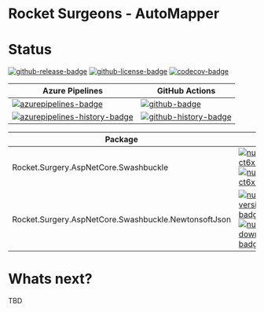 # Rocket Surgeons - AutoMapper

# Status

<!-- badges -->
[![github-release-badge]][github-release]
[![github-license-badge]][github-license]
[![codecov-badge]][codecov]
<!-- badges -->

<!-- history badges -->
| Azure Pipelines | GitHub Actions |
| --------------- | -------------- |
| [![azurepipelines-badge]][azurepipelines] | [![github-badge]][github] |
| [![azurepipelines-history-badge]][azurepipelines-history] | [![github-history-badge]][github] |
<!-- history badges -->

<!-- nuget packages -->
| Package | NuGet |
| ------- | ----- |
| Rocket.Surgery.AspNetCore.Swashbuckle | [![nuget-version-ct6xneeentdq-badge]![nuget-downloads-ct6xneeentdq-badge]][nuget-ct6xneeentdq] |
| Rocket.Surgery.AspNetCore.Swashbuckle.NewtonsoftJson | [![nuget-version-/w/gvfk4pb9q-badge]![nuget-downloads-/w/gvfk4pb9q-badge]][nuget-/w/gvfk4pb9q] |
<!-- nuget packages -->

# Whats next?

TBD

<!-- generated references -->
[github-release]: https://github.com/RocketSurgeonsGuild/Swashbuckle.Extensions/releases/latest
[github-release-badge]: https://img.shields.io/github/release/RocketSurgeonsGuild/Swashbuckle.Extensions.svg?logo=github&style=flat "Latest Release"
[github-license]: https://github.com/RocketSurgeonsGuild/Swashbuckle.Extensions/blob/master/LICENSE
[github-license-badge]: https://img.shields.io/github/license/RocketSurgeonsGuild/Swashbuckle.Extensions.svg?style=flat "License"
[codecov]: https://codecov.io/gh/RocketSurgeonsGuild/Swashbuckle.Extensions
[codecov-badge]: https://img.shields.io/codecov/c/github/RocketSurgeonsGuild/Swashbuckle.Extensions.svg?color=E03997&label=codecov&logo=codecov&logoColor=E03997&style=flat "Code Coverage"
[azurepipelines]: https://rocketsurgeonsguild.visualstudio.com/Libraries/_build/latest?definitionId=42&branchName=master
[azurepipelines-badge]: https://img.shields.io/azure-devops/build/rocketsurgeonsguild/Libraries/42.svg?color=98C6FF&label=azure%20pipelines&logo=azuredevops&logoColor=98C6FF&style=flat "Azure Pipelines Status"
[azurepipelines-history]: https://rocketsurgeonsguild.visualstudio.com/Libraries/_build?definitionId=42&branchName=master
[azurepipelines-history-badge]: https://buildstats.info/azurepipelines/chart/rocketsurgeonsguild/Libraries/42?includeBuildsFromPullRequest=false "Azure Pipelines History"
[github]: https://github.com/RocketSurgeonsGuild/Swashbuckle.Extensions/actions?query=workflow%3Aci
[github-badge]: https://img.shields.io/github/workflow/status/RocketSurgeonsGuild/Swashbuckle.Extensions/ci.svg?label=github&logo=github&color=b845fc&logoColor=b845fc&style=flat "GitHub Actions Status"
[github-history-badge]: https://buildstats.info/github/chart/RocketSurgeonsGuild/Swashbuckle.Extensions?includeBuildsFromPullRequest=false "GitHub Actions History"
[nuget-ct6xneeentdq]: https://www.nuget.org/packages/Rocket.Surgery.AspNetCore.Swashbuckle/
[nuget-version-ct6xneeentdq-badge]: https://img.shields.io/nuget/v/Rocket.Surgery.AspNetCore.Swashbuckle.svg?color=004880&logo=nuget&style=flat-square "NuGet Version"
[nuget-downloads-ct6xneeentdq-badge]: https://img.shields.io/nuget/dt/Rocket.Surgery.AspNetCore.Swashbuckle.svg?color=004880&logo=nuget&style=flat-square "NuGet Downloads"
[nuget-/w/gvfk4pb9q]: https://www.nuget.org/packages/Rocket.Surgery.AspNetCore.Swashbuckle.NewtonsoftJson/
[nuget-version-/w/gvfk4pb9q-badge]: https://img.shields.io/nuget/v/Rocket.Surgery.AspNetCore.Swashbuckle.NewtonsoftJson.svg?color=004880&logo=nuget&style=flat-square "NuGet Version"
[nuget-downloads-/w/gvfk4pb9q-badge]: https://img.shields.io/nuget/dt/Rocket.Surgery.AspNetCore.Swashbuckle.NewtonsoftJson.svg?color=004880&logo=nuget&style=flat-square "NuGet Downloads"
<!-- generated references -->

<!-- nuke-data
github:
  owner: RocketSurgeonsGuild
  repository: Swashbuckle.Extensions
azurepipelines:
  account: rocketsurgeonsguild
  teamproject: Libraries
  builddefinition: 42
-->
